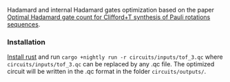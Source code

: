 Hadamard and internal Hadamard gates optimization based on the paper [Optimal Hadamard gate count for Clifford+T synthesis of Pauli rotations sequences](https://arxiv.org/abs/2302.07040).

### Installation
[Install rust](https://www.rust-lang.org/tools/install) and run ```cargo +nightly run -r circuits/inputs/tof_3.qc```
where ```circuits/inputs/tof_3.qc``` can be replaced by any .qc file. The optimized circuit will be written in the .qc format in the folder ```circuits/outputs/```.
